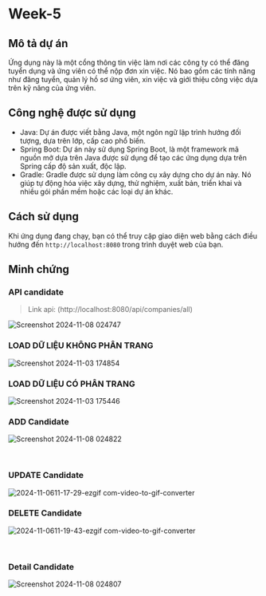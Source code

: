 # Week-5

## Mô tả dự án
Ứng dụng này là một cổng thông tin việc làm nơi các công ty có thể đăng tuyển dụng và ứng viên có thể nộp đơn xin việc. Nó bao gồm các tính năng như đăng tuyển, quản lý hồ sơ ứng viên, xin việc và giới thiệu công việc dựa trên kỹ năng của ứng viên.

## Công nghệ được sử dụng
- Java: Dự án được viết bằng Java, một ngôn ngữ lập trình hướng đối tượng, dựa trên lớp, cấp cao phổ biến.
- Spring Boot: Dự án này sử dụng Spring Boot, là một framework mã nguồn mở dựa trên Java được sử dụng để tạo các ứng dụng dựa trên Spring cấp độ sản xuất, độc lập.
- Gradle: Gradle được sử dụng làm công cụ xây dựng cho dự án này. Nó giúp tự động hóa việc xây dựng, thử nghiệm, xuất bản, triển khai và nhiều gói phần mềm hoặc các loại dự án khác.

## Cách sử dụng
Khi ứng dụng đang chạy, bạn có thể truy cập giao diện web bằng cách điều hướng đến `http://localhost:8080` trong trình duyệt web của bạn.  

## Minh chứng 
<h3> API candidate </h3>

> Link api: (http://localhost:8080/api/companies/all)


![Screenshot 2024-11-08 024747](https://github.com/user-attachments/assets/d1d3db2d-683c-491a-94b8-1fb0edf8b000)

<h3> LOAD DỮ LIỆU KHÔNG PHÂN TRANG  </h3>

![Screenshot 2024-11-03 174854](https://github.com/user-attachments/assets/ce0b7038-c6e9-4fc7-8915-9b4332b89162)
<br/>
<h3> LOAD DỮ LIỆU CÓ PHÂN TRANG  </h3>

![Screenshot 2024-11-03 175446](https://github.com/user-attachments/assets/8a95e3b9-6b21-4dbf-ab44-381777e43446)
<br/>
<h3> ADD Candidate  </h3>

![Screenshot 2024-11-08 024822](https://github.com/user-attachments/assets/d6da489f-2cc5-4c68-a130-ba4cf88a30da)

<br/>
<h3> UPDATE Candidate  </h3>

![2024-11-0611-17-29-ezgif com-video-to-gif-converter](https://github.com/user-attachments/assets/edaa909e-27c6-4c4b-baca-14b2c06be94f)
<br/>
<h3> DELETE Candidate  </h3>

![2024-11-0611-19-43-ezgif com-video-to-gif-converter](https://github.com/user-attachments/assets/23ffaaf4-74ad-4737-a2d3-556cdb345b92)

<br/>
<h3> Detail Candidate </h3>

![Screenshot 2024-11-08 024807](https://github.com/user-attachments/assets/b3b64d77-a0ef-4f6f-9d76-7532ef20fadb)
